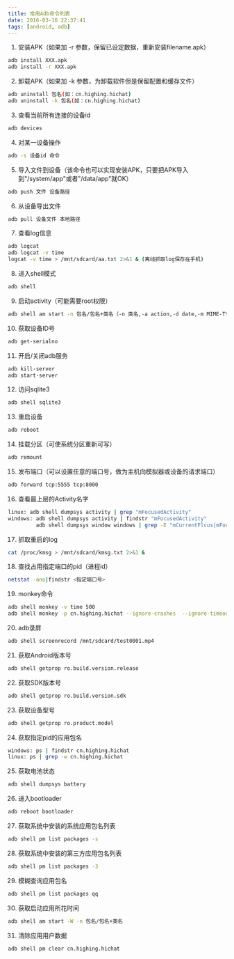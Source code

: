 ```yaml
---
title: 常用Adb命令列表
date: 2016-03-16 22:37:41
tags: [android, adb]
---
```



1. 安装APK（如果加 -r 参数，保留已设定数据，重新安装filename.apk）
``` bash
adb install XXX.apk
adb install -r XXX.apk
```

<!--more-->

2. 卸载APK（如果加 -k 参数，为卸载软件但是保留配置和缓存文件）
``` bash
adb uninstall 包名(如：cn.highing.hichat)
adb uninstall -k 包名(如：cn.highing.hichat)
```
3. 查看当前所有连接的设备id
``` bash
adb devices
```
4. 对某一设备操作
``` bash
adb -s 设备id 命令
```
5. 导入文件到设备（该命令也可以实现安装APK，只要把APK导入到"/system/app"或者"/data/app"就OK）
``` bash
adb push 文件 设备路径
```
6. 从设备导出文件
``` bash
adb pull 设备文件 本地路径
```
7. 查看log信息
``` bash
adb logcat
adb logcat -v time
logcat -v time > /mnt/sdcard/aa.txt 2>&1 & (离线抓取log保存在手机)
```
8. 进入shell模式
``` bash
adb shell
```
9. 启动activity（可能需要root权限）
``` bash
adb shell am start -n 包名/包名+类名（-n 类名,-a action,-d date,-m MIME-TYPE,-c category,-e 扩展数据,等） （cn.highing.hichat/.ui.MainActivity）
```
10. 获取设备ID号
``` bash
adb get-serialno
```
11. 开启/关闭adb服务
``` bash
adb kill-server
adb start-server
```
12. 访问sqlite3
``` bash
adb shell sqlite3
```
13. 重启设备
``` bash
adb reboot
```
14. 挂载分区（可使系统分区重新可写）
``` bash
adb remount
```
15. 发布端口（可以设置任意的端口号，做为主机向模拟器或设备的请求端口）
``` bash
adb forward tcp:5555 tcp:8000
```
16. 查看最上层的Activity名字
``` bash
linux: adb shell dumpsys activity | grep "mFocusedActivity"
windows: adb shell dumpsys activity | findstr "mFocusedActivity"
         adb shell dumpsys window windows | grep -E "mCurrentFlcus|mFocuseApp"
```
17. 抓取重启的log
``` bash
cat /proc/kmsg > /mnt/sdcard/kmsg.txt 2>&1 &
```
18. 查找占用指定端口的pid（进程id）
``` bash
netstat -ano|findstr <指定端口号>
```
19. monkey命令
``` bash
adb shell monkey -v time 500
adb shell monkey -p cn.highing.hichat --ignore-crashes  --ignore-timeouts --ignore-security-exceptions  --pct-trackball 0 --pct-nav 0 --pct-majornav 0 --pct-syskeys 0 --pct-anyevent 0  -v -v -v --throttle 500 1200000000 -v time > /mnt/sdcard/monkeysys.txt 2>&1 &
```
20. adb录屏
``` bash
adb shell screenrecord /mnt/sdcard/test0001.mp4
```
21. 获取Android版本号
``` bash
adb shell getprop ro.build.version.release
```
22. 获取SDK版本号
``` bash
adb shell getprop ro.build.version.sdk
```
23. 获取设备型号
``` bash
adb shell getprop ro.product.model
```
24. 获取指定pid的应用包名
``` bash
windows: ps | findstr cn.highing.hichat
linux: ps | grep -w cn.highing.hichat
```
25. 获取电池状态
``` bash
adb shell dumpsys battery
```
26. 进入bootloader
``` bash
adb reboot bootloader
```
27. 获取系统中安装的系统应用包名列表
``` bash
adb shell pm list packages -s
```
28. 获取系统中安装的第三方应用包名列表
``` bash
adb shell pm list packages -3
```
29. 模糊查询应用包名
``` bash
adb shell pm list packages qq
```
30. 获取启动应用所花时间
``` bash
adb shell am start -W -n 包名/包名+类名
```
31. 清除应用用户数据
``` bash
adb shell pm clear cn.highing.hichat
```